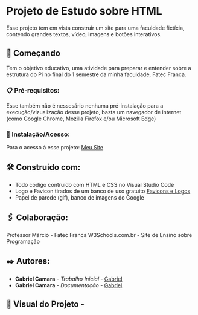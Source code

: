 # Projeto de Estudo sobre HTML

Esse projeto tem em vista construir um site para uma faculdade fictícia, contendo grandes textos, vídeo, imagens e botões interativos.

## 🚀 Começando

Tem o objetivo educativo, uma atividade para preparar e entender sobre a estrutura do Pi no final do 1 semestre da minha faculdade, Fatec Franca.

### 📋 Pré-requisitos:

Esse também não é nessesário nenhuma pré-instalação para a execução/vizualização desse projeto, basta um navegador de internet (como Google Chrome, Mozilla 
Firefox e/ou Microsoft Edge)

### 🔧 Instalação/Acesso:

Para o acesso á esse projeto:
[Meu Site](https://gabriel-c137.github.io/Mini-Pi/)

## 🛠️ Construído com:

* Todo código contruído com HTML e CSS no Visual Studio Code
* Logo e Favicon tirados de um banco de uso gratuito [Favicons e Logos](https://icon-icons.com/pt/)
* Papel de parede (gif), banco de imagens do Google

## 🖇️ Colaboração:

Professor Márcio - Fatec Franca
W3Schools.com.br - Site de Ensino sobre Programação

## ✒️ Autores:

* **Gabriel Camara** - *Trabalho Inicial* - [Gabriel](https://github.com/Gabriel-C137)
* **Gabriel Camara** - *Documentação* - [Gabriel](https://github.com/Gabriel-C137)

## 👀 Visual do Projeto -

